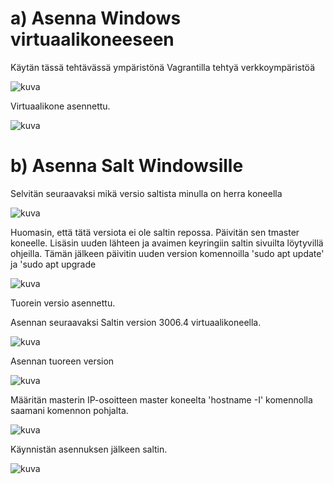 # a) Asenna Windows virtuaalikoneeseen

Käytän tässä tehtävässä ympäristönä Vagrantilla tehtyä verkkoympäristöä

![kuva](https://github.com/panupeltola/palvelimet/assets/148875059/b38efba7-56ad-466e-b793-63e0747cac99)

Virtuaalikone asennettu.

![kuva](https://github.com/panupeltola/palvelimet/assets/148875059/d3a9dbab-f8c0-4a84-a749-d3b0155ed663)


# b) Asenna Salt Windowsille

Selvitän seuraavaksi mikä versio saltista minulla on herra koneella

![kuva](https://github.com/panupeltola/palvelimet/assets/148875059/963011be-94b5-463c-8f72-68f8cf6cd7b2)

Huomasin, että tätä versiota ei ole saltin repossa. Päivitän sen tmaster koneelle.
Lisäsin uuden lähteen ja avaimen keyringiin saltin sivuilta löytyvillä ohjeilla.
Tämän jälkeen päivitin uuden version komennoilla 'sudo apt update' ja 'sudo apt upgrade

![kuva](https://github.com/panupeltola/palvelimet/assets/148875059/faf3e6a0-ed62-4895-afa4-e04a4fd69655)


Tuorein versio asennettu.

Asennan seuraavaksi Saltin version 3006.4 virtuaalikoneella.

![kuva](https://github.com/panupeltola/palvelimet/assets/148875059/533ededc-7d7b-4512-bc37-930a472208db)


Asennan tuoreen version

![kuva](https://github.com/panupeltola/palvelimet/assets/148875059/884a5387-d7c2-4bd3-a2b3-6031462ae140)


Määritän masterin IP-osoitteen master koneelta 'hostname -I' komennolla saamani komennon pohjalta.

![kuva](https://github.com/panupeltola/palvelimet/assets/148875059/acdbbacb-b47e-4e1a-9aab-4b8819f67da3)


Käynnistän asennuksen jälkeen saltin.

![kuva](https://github.com/panupeltola/palvelimet/assets/148875059/d2a1982a-7089-48c5-9210-ac8083e4527e)










